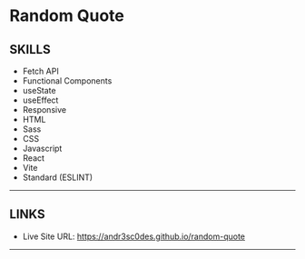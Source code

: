 # Random Quote

## SKILLS

- Fetch API
- Functional Components
- useState
- useEffect
- Responsive
- HTML
- Sass
- CSS
- Javascript
- React
- Vite
- Standard (ESLINT)

---
## LINKS

- Live Site URL: https://andr3sc0des.github.io/random-quote

---